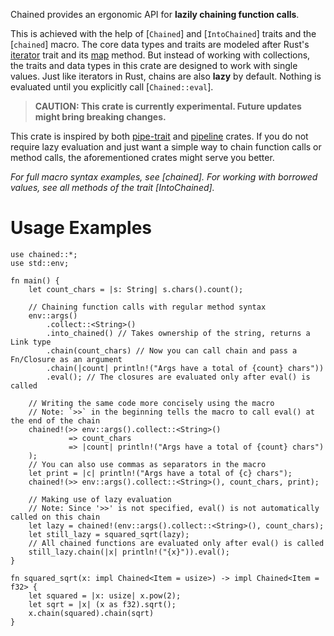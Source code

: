 Chained provides an ergonomic API for **lazily chaining function calls**.

This is achieved with the help of [``Chained``] and [``IntoChained``] traits and the [``chained``] macro.
The core data types and traits are modeled after Rust's [iterator](https://doc.rust-lang.org/std/iter/trait.Iterator.html) trait and its [map](https://doc.rust-lang.org/std/iter/trait.Iterator.html#method.map) method.
But instead of working with collections, the traits and data types in this crate are designed to work with single values.
Just like iterators in Rust, chains are also **lazy** by default. Nothing is evaluated until you explicitly call [``Chained::eval``].

> **CAUTION: This crate is currently experimental. Future updates might bring breaking changes.**

This crate is inspired by both [pipe-trait](https://crates.io/crates/pipe-trait) and [pipeline](https://crates.io/crates/pipeline) crates.
If you do not require lazy evaluation and just want a simple way to chain function calls or method calls, the aforementioned crates might serve you better.

*For full macro syntax examples, see [chained]. For working with borrowed values, see all methods of the trait [IntoChained].*
# Usage Examples
```
use chained::*;
use std::env;

fn main() {
    let count_chars = |s: String| s.chars().count();

    // Chaining function calls with regular method syntax
    env::args()
        .collect::<String>()
        .into_chained() // Takes ownership of the string, returns a Link type
        .chain(count_chars) // Now you can call chain and pass a Fn/Closure as an argument
        .chain(|count| println!("Args have a total of {count} chars"))
        .eval(); // The closures are evaluated only after eval() is called

    // Writing the same code more concisely using the macro
    // Note: `>>` in the beginning tells the macro to call eval() at the end of the chain
    chained!(>> env::args().collect::<String>()
             => count_chars
             => |count| println!("Args have a total of {count} chars")
    );
    // You can also use commas as separators in the macro
    let print = |c| println!("Args have a total of {c} chars");
    chained!(>> env::args().collect::<String>(), count_chars, print);

    // Making use of lazy evaluation
    // Note: Since '>>' is not specified, eval() is not automatically called on this chain
    let lazy = chained!(env::args().collect::<String>(), count_chars);
    let still_lazy = squared_sqrt(lazy);
    // All chained functions are evaluated only after eval() is called
    still_lazy.chain(|x| println!("{x}")).eval();
}

fn squared_sqrt(x: impl Chained<Item = usize>) -> impl Chained<Item = f32> {
    let squared = |x: usize| x.pow(2);
    let sqrt = |x| (x as f32).sqrt();
    x.chain(squared).chain(sqrt)
}
```
